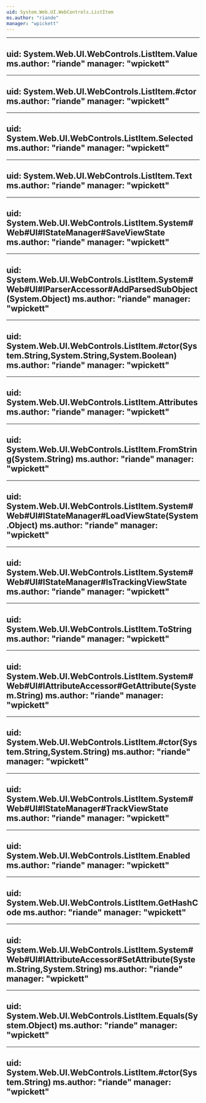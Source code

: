 ```yaml
---
uid: System.Web.UI.WebControls.ListItem
ms.author: "riande"
manager: "wpickett"
---
```


---
uid: System.Web.UI.WebControls.ListItem.Value
ms.author: "riande"
manager: "wpickett"
---

---
uid: System.Web.UI.WebControls.ListItem.#ctor
ms.author: "riande"
manager: "wpickett"
---

---
uid: System.Web.UI.WebControls.ListItem.Selected
ms.author: "riande"
manager: "wpickett"
---

---
uid: System.Web.UI.WebControls.ListItem.Text
ms.author: "riande"
manager: "wpickett"
---

---
uid: System.Web.UI.WebControls.ListItem.System#Web#UI#IStateManager#SaveViewState
ms.author: "riande"
manager: "wpickett"
---

---
uid: System.Web.UI.WebControls.ListItem.System#Web#UI#IParserAccessor#AddParsedSubObject(System.Object)
ms.author: "riande"
manager: "wpickett"
---

---
uid: System.Web.UI.WebControls.ListItem.#ctor(System.String,System.String,System.Boolean)
ms.author: "riande"
manager: "wpickett"
---

---
uid: System.Web.UI.WebControls.ListItem.Attributes
ms.author: "riande"
manager: "wpickett"
---

---
uid: System.Web.UI.WebControls.ListItem.FromString(System.String)
ms.author: "riande"
manager: "wpickett"
---

---
uid: System.Web.UI.WebControls.ListItem.System#Web#UI#IStateManager#LoadViewState(System.Object)
ms.author: "riande"
manager: "wpickett"
---

---
uid: System.Web.UI.WebControls.ListItem.System#Web#UI#IStateManager#IsTrackingViewState
ms.author: "riande"
manager: "wpickett"
---

---
uid: System.Web.UI.WebControls.ListItem.ToString
ms.author: "riande"
manager: "wpickett"
---

---
uid: System.Web.UI.WebControls.ListItem.System#Web#UI#IAttributeAccessor#GetAttribute(System.String)
ms.author: "riande"
manager: "wpickett"
---

---
uid: System.Web.UI.WebControls.ListItem.#ctor(System.String,System.String)
ms.author: "riande"
manager: "wpickett"
---

---
uid: System.Web.UI.WebControls.ListItem.System#Web#UI#IStateManager#TrackViewState
ms.author: "riande"
manager: "wpickett"
---

---
uid: System.Web.UI.WebControls.ListItem.Enabled
ms.author: "riande"
manager: "wpickett"
---

---
uid: System.Web.UI.WebControls.ListItem.GetHashCode
ms.author: "riande"
manager: "wpickett"
---

---
uid: System.Web.UI.WebControls.ListItem.System#Web#UI#IAttributeAccessor#SetAttribute(System.String,System.String)
ms.author: "riande"
manager: "wpickett"
---

---
uid: System.Web.UI.WebControls.ListItem.Equals(System.Object)
ms.author: "riande"
manager: "wpickett"
---

---
uid: System.Web.UI.WebControls.ListItem.#ctor(System.String)
ms.author: "riande"
manager: "wpickett"
---
